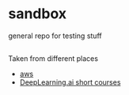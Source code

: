 # sandbox
general repo for testing stuff

## 

Taken from different places

* [aws](https://github.com/aws-samples/amazon-bedrock-workshop)
* [DeepLearning.ai short courses](https://www.deeplearning.ai/courses/)
